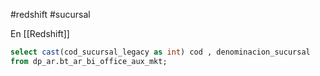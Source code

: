 #redshift #sucursal  

En [[Redshift]]
``` SQL
select cast(cod_sucursal_legacy as int) cod , denominacion_sucursal 
from dp_ar.bt_ar_bi_office_aux_mkt;
```
